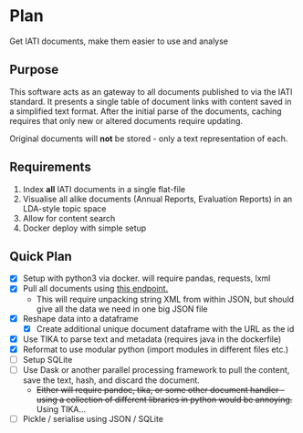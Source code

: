 # Plan

Get IATI documents, make them easier to use and analyse

## Purpose

This software acts as an gateway to all documents published to via the IATI standard. It presents a single table of document links with content saved in a simplified text format. After the initial parse of the documents, caching requires that only new or altered documents require updating.

Original documents will **not** be stored - only a text representation of each.

## Requirements

1. Index **all** IATI documents in a single flat-file
2. Visualise all alike documents (Annual Reports, Evaluation Reports) in an LDA-style topic space
3. Allow for content search
4. Docker deploy with simple setup

## Quick Plan

- [x] Setup with python3 via docker. will require pandas, requests, lxml
- [x] Pull all documents using [this endpoint.](https://iatidatastore.iatistandard.org/search/activity?q=document_link_url:[*%20TO%20*]&fl=iati_identifier,reporting_org_ref,document_link_xml&wt=json&rows=50) 
  * This will require unpacking string XML from within JSON, but should give all the data we need in one big JSON file
- [x] Reshape data into a dataframe
  - [x] Create additional unique document dataframe with the URL as the id
- [x] Use TIKA to parse text and metadata (requires java in the dockerfile)
- [x] Reformat to use modular python (import modules in different files etc.)
- [ ] Setup SQLite
- [ ] Use Dask or another parallel processing framework to pull the content, save the text, hash, and discard the document.
  * ~~Either will require pandoc, tika, or some other document handler - using a collection of different libraries in python would be annoying.~~ Using TIKA...
- [ ] Pickle / serialise using JSON / SQLite